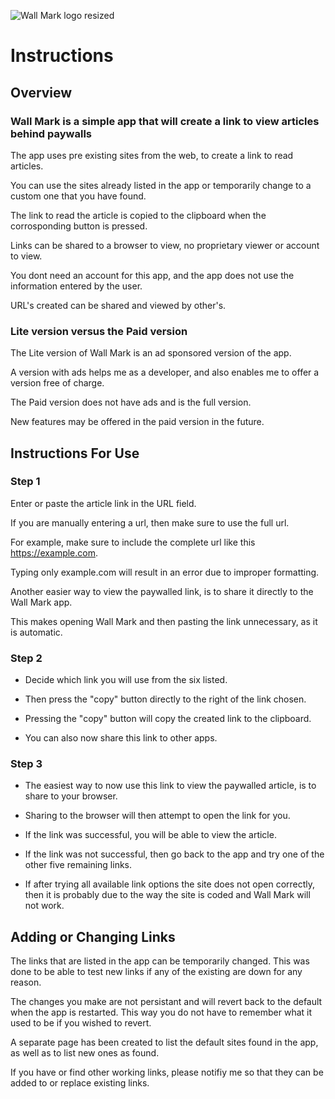 ![Wall Mark logo resized](https://github.com/KaiKai7/Wall-Mark/assets/87836320/dab1e52f-b468-44e4-87b5-d85974b27058)

#    Instructions

##  Overview

###  Wall Mark is a simple app that will create a link to view articles behind paywalls

The app uses pre existing sites from the web, to create a link to read articles.

You can use the sites already listed in the app or temporarily change to a custom one that you have found.

The link to read the article is copied to the clipboard when the corrosponding button is pressed.

Links can be shared to a browser to view, no proprietary viewer or account to view.

You dont need an account for this app, and the app does not use the information entered by the user.

URL's created can be shared and viewed by other's.

###  Lite version versus the Paid version

The Lite version of Wall Mark is an ad sponsored version of the app. 

A version with ads helps me as a developer, and also enables me to offer a version free of charge.

The Paid version does not have ads and is the full version.

New features may be offered in the paid version in the future.


## Instructions For Use

### Step 1

Enter or paste the article link in the URL field.

If you are manually entering a url, then make sure to use the full url.

For example, make sure to include the complete url like this https://example.com.

Typing only example.com will result in an error due to improper formatting.

Another easier way to view the paywalled link, is to share it directly to the Wall Mark app.

This makes opening Wall Mark and then pasting the link unnecessary, as it is automatic.

### Step 2

* Decide which link you will use from the six listed. 

* Then press the "copy" button directly to the right of the link chosen.

* Pressing the "copy" button will copy the created link to the clipboard.

* You can also now share this link to other apps.

### Step 3

* The easiest way to now use this link to view the paywalled article, is to share to your browser.

* Sharing to the browser will then attempt to open the link for you.

* If the link was successful, you will be able to view the article.

* If the link was not successful, then go back to the app and try one of the other five remaining links.

* If after trying all available link options the site does not open correctly, then it is probably due to the way the site is coded and Wall Mark will not work.
  

## Adding or Changing Links

The links that are listed in the app can be temporarily changed. This was done to be able to test new links if any of the existing are down for any reason.

The changes you make are not persistant and will revert back to the default when the app is restarted. This way you do not have to remember what it used to be if you wished to revert.

A separate page has been created to list the default sites found in the app, as well as to list new ones as found.

If you have or find other working links, please notifiy me so that they can be added to or replace existing links.







